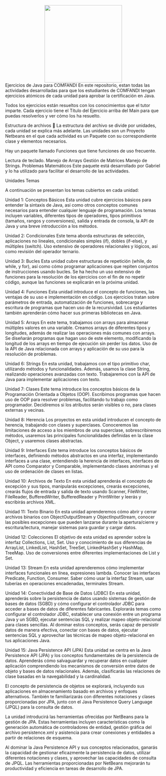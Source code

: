 <div id="header" align="center"> <img src="https://media.giphy.com/media/YpZbh3wXqG11aK2zRd/giphy.gif" width="250"/> </div>
Ejercicios de Java para COMFANDI
En este repositorio, estan todas las actividades desarrolladas para que los estudiantes de COMFANDI tengan ejercicios atómicos de cada unidad para aprobar la certificación en Java.

Todos los ejercicios están resueltos con los conocimientos que el tutor imparte. Cada ejercicio tiene el Título del Ejercicio arriba del Main para que puedas resolverlos y ver cómo los ha resuelto.

Estructura de archivos 📁
La estructura del archivo se divide por unidades, cada unidad se explica más adelante. Las unidades son un Proyecto Netbeans en el que cada actividad es un Paquete con su correspondiente clase y elementos necesarios.

Hay un paquete llamado Funciones que tiene funciones de uso frecuente.

Lectura de teclado.
Manejo de Arrays
Gestión de Matrices
Manejo de Strings.
Problemas Matemáticos
Este paquete está desarrollado por Gabriel y lo ha utilizado para facilitar el desarrollo de las actividades.

Unidades
Temas

A continuación se presentan los temas cubiertos en cada unidad:

Unidad 1: Conceptos Básicos
Esta unidad cubre ejercicios básicos para entender la sintaxis de Java, así como otros conceptos comunes necesarios para entender cualquier lenguaje de programación. Los temas incluyen variables, diferentes tipos de operadores, tipos primitivos (tamaños, rangos y conversiones), salida y entrada de consola, la API de Java y una breve introducción a los métodos.

Unidad 2: Condicionales
Este tema aborda estructuras de selección, aplicaciones no lineales, condicionales simples (if), dobles (if-else), y múltiples (switch). Uso extensivo de operadores relacionales y lógicos, así como revisión del operador ternario.

Unidad 3: Bucles
Esta unidad cubre estructuras de repetición (while, do while, y for), así como cómo programar aplicaciones que repiten conjuntos de instrucciones usando bucles. Se ha hecho un uso extensivo de funciones para la resolución de los ejercicios con el fin de no repetir código, aunque las funciones se explicarán en la próxima unidad.

Unidad 4: Funciones
Esta unidad introduce el concepto de funciones, las ventajas de su uso e implementación en código. Los ejercicios tratan sobre parámetros de entrada, automatización de funciones, sobrecarga y escritura de programas que hacen uso de la recursividad. Los estudiantes también aprenderán cómo hacer sus primeras bibliotecas en Java.

Unidad 5: Arrays
En este tema, trabajamos con arrays para almacenar múltiples valores en una variable. Creamos arrays de diferentes tipos y longitudes, además de realizar las operaciones más comunes con arrays. Se diseñarán programas que hagan uso de este elemento, modificando la longitud de los arrays en tiempo de ejecución sin perder los datos. Uso de la API de Java relacionada con arrays y aplicación de su uso para la resolución de problemas.

Unidad 6: Strings
En esta unidad, trabajamos con el tipo primitivo char, utilizando métodos y funcionalidades. Además, usamos la clase String, realizando operaciones avanzadas con texto. Trabajaremos con la API de Java para implementar aplicaciones con texto.

Unidad 7: Clases
Este tema introduce los conceptos básicos de la Programación Orientada a Objetos (OOP). Escribimos programas que hacen uso de OOP para resolver problemas, facilitando tu trabajo como programador. Decidiremos si los atributos serán visibles o no, para clases externas y vecinas.

Unidad 8: Herencia
Los proyectos en esta unidad introducen el concepto de herencia, trabajando con clases y superclases. Conoceremos las limitaciones de acceso a los miembros de una superclase, sobrescribiremos métodos, usaremos las principales funcionalidades definidas en la clase Object, y usaremos clases abstractas.

Unidad 9: Interfaces
Este tema introduce los conceptos básicos de interfaces, definiendo métodos abstractos en una interfaz, implementando interfaces a una clase, entendiendo la herencia de interfaces, interfaces de API como Comparator y Comparable, implementando clases anónimas y el uso de ordenación de clases en listas.

Unidad 10: Archivos de Texto
En esta unidad aprenderás el concepto de excepción y sus tipos, manipularás excepciones, crearás excepciones, crearás flujos de entrada y salida de texto usando Scanner, FileWriter, FileReader, BufferedWriter, BufferedReader y PrintWriter y leerás y escribirás archivos XML.

Unidad 11: Texto Binario
En esta unidad aprenderemos cómo abrir y cerrar archivos binarios con ObjectOutputStream y ObjectInputStream, conocer las posibles excepciones que pueden lanzarse durante la apertura/cierre y escritura/lectura, manejar sistemas para guardar y cargar datos.

Unidad 12: Colecciones
El objetivo de esta unidad es aprender sobre la interfaz Collections, List, Set. Uso y conocimiento de sus diferencias de ArrayList, LinkedList, HashSet, TreeSet, LinkedHashSet y HashMap, TreeMap. Uso de conversiones entre diferentes implementaciones de List y Set.

Unidad 13: Stream
En esta unidad aprenderemos cómo implementar interfaces funcionales en línea, expresiones lambda. Conocer las interfaces Predicate, Function, Consumer. Saber cómo usar la interfaz Stream, usar tuberías en operaciones encadenadas, terminales Stream.

Unidad 14: Conectividad de Base de Datos (JDBC)
En esta unidad, aprenderás sobre la persistencia de datos usando sistemas de gestión de bases de datos (SGBD) y cómo configurar el controlador JDBC para acceder a bases de datos de diferentes fabricantes. Explorarás temas como configurar el controlador JDBC, establecer una conexión entre un programa Java y un SGBD, ejecutar sentencias SQL y realizar mapeo objeto-relacional para clases sencillas. Al dominar estos conceptos, serás capaz de persistir datos de manera efectiva, conectar con bases de datos, ejecutar sentencias SQL y aprovechar las técnicas de mapeo objeto-relacional en tus aplicaciones Java.

Unidad 15: Java Persistence API (JPA)
Esta unidad se centra en la Java Persistence API (JPA) y los conceptos fundamentales de la persistencia de datos. Aprenderás cómo salvaguardar y recuperar datos en cualquier aplicación comprendiendo los mecanismos de conversión entre datos de objeto y bases de datos relacionales. Además, clasificarás las relaciones de clase basadas en la navegabilidad y la cardinalidad.

El concepto de persistencia de objetos se explorará, incluyendo sus aplicaciones en almacenamiento basado en archivos y enfoques alternativos. También te familiarizarás con diferentes notaciones y clases proporcionadas por JPA, junto con el Java Persistence Query Language (JPQL) para la consulta de datos.

La unidad introducirá las herramientas ofrecidas por NetBeans para la gestión de JPA. Estas herramientas incluyen características como la generación automática de controladores de entidad, gestión gráfica del archivo persistence.xml y asistencia para crear conexiones y entidades a partir de relaciones de esquema.

Al dominar la Java Persistence API y sus conceptos relacionados, ganarás la capacidad de gestionar eficazmente la persistencia de datos, utilizar diferentes notaciones y clases, y aprovechar las capacidades de consulta de JPQL. Las herramientas proporcionadas por NetBeans mejorarán tu productividad y eficiencia en tareas de desarrollo de JPA.
